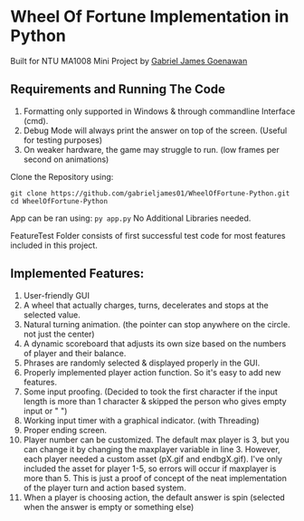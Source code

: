 # Wheel Of Fortune Implementation in Python
Built for NTU MA1008 Mini Project by [Gabriel James Goenawan](https://www.linkedin.com/in/gjamesgoenawan/)

## Requirements and Running The Code
1. Formatting only supported in Windows & through commandline Interface (cmd). 
2. Debug Mode will always print the answer on top of the screen. (Useful for testing purposes)
4. On weaker hardware, the game may struggle to run. (low frames per second on animations)

Clone the Repository using:
```
git clone https://github.com/gabrieljames01/WheelOfFortune-Python.git
cd WheelOfFortune-Python
```

App can be ran using:
`py app.py`
No Additional Libraries needed.

FeatureTest Folder consists of first successful test code for most features included in this project.

## Implemented Features:
1. User-friendly GUI
2. A wheel that actually charges, turns, decelerates and stops at the selected value.
3. Natural turning animation. (the pointer can stop anywhere on the circle. not just the center)
4. A dynamic scoreboard that adjusts its own size based on the numbers of player and their balance.
5. Phrases are randomly selected & displayed properly in the GUI.
6. Properly implemented player action function. So it's easy to add new features.
7. Some input proofing. (Decided to took the first character if the input length is more than 1 character & skipped the person who gives empty input or " ")
8. Working input timer with a graphical indicator. (with Threading)
9. Proper ending screen.
10. Player number can be customized. The default max player is 3, but you can change it by changing the maxplayer variable in line 3.
    However, each player needed a custom asset (pX.gif and endbgX.gif). I've only included the asset for player 1-5, so errors will occur if maxplayer is more than 5. 
    This is just a proof of concept of the neat implementation of the player turn and action based system.
11. When a player is choosing action, the default answer is spin (selected when the answer is empty or something else)


